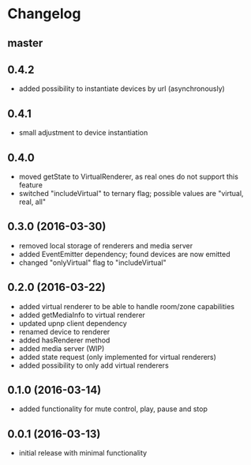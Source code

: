 # Changelog

## master

## 0.4.2
- added possibility to instantiate devices by url (asynchronously)

## 0.4.1
- small adjustment to device instantiation

## 0.4.0
- moved getState to VirtualRenderer, as real ones do not support this feature
- switched "includeVirtual" to ternary flag; possible values are "virtual, real, all"

## 0.3.0 (2016-03-30)
- removed local storage of renderers and media server
- added EventEmitter dependency; found devices are now emitted
- changed "onlyVirtual" flag to "includeVirtual"

## 0.2.0 (2016-03-22)
- added virtual renderer to be able to handle room/zone capabilities
- added getMediaInfo to virtual renderer
- updated upnp client dependency
- renamed device to renderer
- added hasRenderer method
- added media server (WIP)
- added state request (only implemented for virtual renderers)
- added possibility to only add virtual renderers

## 0.1.0 (2016-03-14)
- added functionality for mute control, play, pause and stop

## 0.0.1 (2016-03-13)
- initial release with minimal functionality
